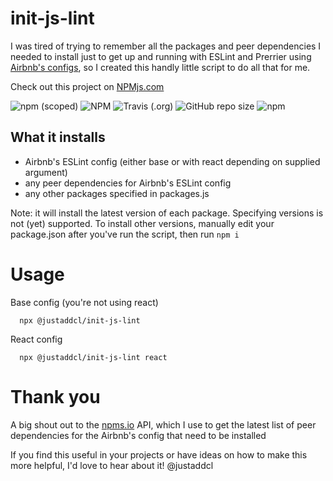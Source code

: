 # init-js-lint

I was tired of trying to remember all the packages and peer dependencies I needed to install just to get up and running with ESLint and Prerrier using [Airbnb's configs](https://www.npmjs.com/package/eslint-config-airbnb), so I created this handly little script to do all that for me.

Check out this project on [NPMjs.com](https://www.npmjs.com/package/@justaddcl/init-js-lint)

![npm (scoped)](https://img.shields.io/npm/v/@justaddcl/init-js-lint?style=flat-square&logo=npm) ![NPM](https://img.shields.io/npm/l/@justaddcl/init-js-lint?style=flat-square&logo=github) ![Travis (.org)](https://img.shields.io/travis/justaddcl/init-js-lint?style=flat-square&logo=travis) ![GitHub repo size](https://img.shields.io/github/repo-size/justaddcl/init-js-lint?style=flat-square&logo=github) ![npm](https://img.shields.io/npm/dt/@justaddcl/init-js-lint?style=flat-square&logo=npm)

## What it installs

- Airbnb's ESLint config (either base or with react depending on supplied argument)
- any peer dependencies for Airbnb's ESLint config
- any other packages specified in packages.js

Note: it will install the latest version of each package. Specifying versions is not (yet) supported. To install other versions, manually edit your package.json after you've run the script, then run `npm i`

# Usage

Base config (you're not using react)

```shell
  npx @justaddcl/init-js-lint
```

React config

```shell
  npx @justaddcl/init-js-lint react
```

# Thank you

A big shout out to the [npms.io](https://npms.io/about) API, which I use to get the latest list of peer dependencies for the Airbnb's config that need to be installed

If you find this useful in your projects or have ideas on how to make this more helpful, I'd love to hear about it! @justaddcl
